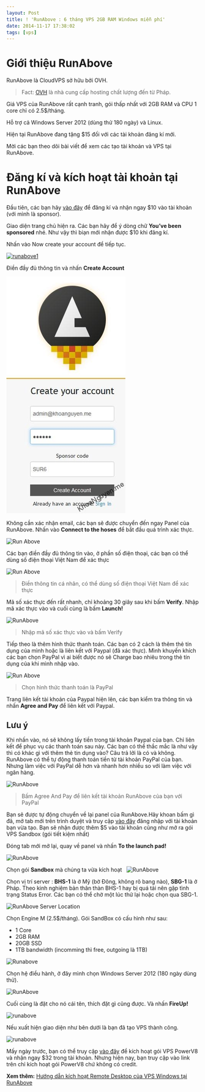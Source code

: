 ```yaml
---
layout: Post
title: ! 'RunAbove : 6 tháng VPS 2GB RAM Windows miễn phí'
date: 2014-11-17 17:38:02
tags: [vps]
---
```


# Giới thiệu RunAbove

RunAbove là CloudVPS sở hữu bởi OVH.

> Fact: [OVH](http://www.ovh.co.uk/) là nhà cung cấp hosting chất lượng đến từ Pháp.

Giá VPS của RunAbove rất cạnh tranh, gói thấp nhất với 2GB RAM và CPU 1 core chỉ có 2.5$/tháng.

Hỗ trợ cả Windows Server 2012 (dùng thử 180 ngày) và Linux.

Hiện tại RunAbove đang tặng $15 đối với các tài khoản đăng kí mới.

Mời các bạn theo dõi bài viết để xem các tạo tài khoản và VPS tại RunAbove.

# Đăng kí và kích hoạt tài khoản tại RunAbove

Đầu tiên, các bạn hãy [vào đây](https://www.runabove.com/index.xml "RunAbove HomePage") để đăng kí và nhận ngay $10 vào tài khoản (với mình là sponsor).

Giao diện trang chủ hiện ra. Các bạn hãy để ý dòng chữ **You’ve been sponsored** nhé.
Như vậy thì biạn mới nhận được $10 khi đăng kí.

Nhấn vào Now create your account để tiếp tục.

[![runabove1](http://res.cloudinary.com/khoanguyen/image/upload/v1420479949/runabove1_ziqewn.jpg)](http://res.cloudinary.com/khoanguyen/image/upload/v1420479949/runabove1_ziqewn.jpg)

Điền đầy đủ thông tin và nhấn **Create Account**

[![runabove1.2](/images/2015/01/runabove1_2_bxhsnt.jpg)](/images/2015/01/runabove1_2_bxhsnt.jpg)

Không cần xác nhận email, các bạn sẽ được chuyển đến ngay Panel của RunAbove.
Nhấn vào **Connect to the hoses** để bắt đầu quá trình xác thực.

![Run Above](http://res.cloudinary.com/khoanguyen/image/upload/v1420479941/runabove21_n8ma7p.jpg)

Các bạn điền đầy đủ thông tin vào, ở phần số điện thoại, các bạn có thể dùng số điện thoại Việt Nam để xác thực

![Run Above](http://res.cloudinary.com/khoanguyen/image/upload/v1420479933/runabove-fill-info_xx0zcu.jpg)

> Điền thông tin cá nhân, có thể dùng số điện thoại Việt Nam để xác thực

Mã số xác thực đến rất nhanh, chỉ khoảng 30 giây sau khi bấm **Verify**. Nhập mã xác thực vào và cuối cùng là bấm **Launch!**

![RunAbove](http://res.cloudinary.com/khoanguyen/image/upload/v1420479930/runabove-phone-confirm_b4bh7v.jpg)

> Nhập mã số xác thực vào và bấm Verify

Tiếp theo là thêm hình thức thanh toán.
Các bạn có 2 cách là thêm thẻ tín dụng của mình hoặc là liên kết với Paypal (đã xác thực).
Mình khuyến khích các bạn chọn PayPal vì ai biết được nó sẽ Charge bao nhiêu trong thẻ tín dụng của khi mình nhập vào.

![Run Above](http://res.cloudinary.com/khoanguyen/image/upload/v1420479938/runabove3_fzyhqa.jpg)

> Chọn hình thức thanh toán là PayPal

Trang liên kết tài khoản của Paypal hiện lên,
các bạn kiểm tra thông tin và nhấn **Agree and Pay** để liên kết với Paypal.

## Lưu ý

Khi nhấn vào, nó sẽ không lấy tiền trong tài khoản Paypal của bạn.
Chỉ liên kết để phục vụ các thanh toán sau này.
Các bạn có thể thắc mắc là như vậy thì có khác gì với thêm thẻ tin dụng vào?
Câu trả lởi là có và không.
RunAbove có thể tự động thanh toán tiền từ tài khoản PayPal của bạn.
Nhưng làm việc với PayPal dễ hơn và nhanh hơn nhiều so với làm việc với ngân hàng.

![RunAbove](http://res.cloudinary.com/khoanguyen/image/upload/v1420479936/runabove4_plrtlh.jpg)

> Bấm Agree And Pay để liên kết tài khoản RunAbove của bạn với PayPal

Bạn sẽ được tự động chuyển về lại panel của RunAbove.Hãy khoan bấm gì đã, mở tab mới trên trình duyệt và truy cập [vào đây](https://cloud.runabove.com/signup/?launch=sandbox) đăng nhập với tài khoản bạn vừa tạo. Bạn sẽ nhận được thêm $5 vào tài khoản cũng như mở ra gói VPS Sandbox (gói tiết kiệm nhất)

Đóng tab mới mở lại, quay về panel và nhấn **To the launch pad!**

![RunAbove](http://res.cloudinary.com/khoanguyen/image/upload/v1420479927/runabove5_ennbex.jpg)

Chọn gói **Sandbox** mà chúng ta vừa kích hoạt
 
![RunAbove](http://res.cloudinary.com/khoanguyen/image/upload/v1420480072/runabove6_t3pzpu.jpg)

Chọn vị trí server : **BHS-1** là ở Mỹ (bờ Đông, không rõ bang nào), **SBG-1** là ở Pháp. Theo kinh nghiệm bản thân thàn BHS-1 hay bị quá tải nên gặp tình trạng Status Error. Các bạn có thể chờ một lúc thử lại hoặc chọn qua SBG-1.

![RunAbove Server Location](http://res.cloudinary.com/khoanguyen/image/upload/v1420480068/runabove6_pat6b4.png)

Chọn Engine M (2.5$/tháng). Gói SandBox có cấu hình như sau:

- 1 Core
- 2GB RAM
- 20GB SSD
- 1TB bandwidth (incomming thì free, outgoing là 1TB)

![Runabove](http://res.cloudinary.com/khoanguyen/image/upload/v1420480065/runabove7_bmzwe7.jpg)

Chọn hệ điều hành, ở đây mình chọn Windows Server 2012 (180 ngày dùng thử).

![RunAbove](http://res.cloudinary.com/khoanguyen/image/upload/v1420480062/runabove8_hbojpx.jpg)

Cuối cùng là đặt cho nó cái tên, thích đặt gì cũng được. Và nhấn **FireUp!**

![runabove](http://res.cloudinary.com/khoanguyen/image/upload/v1420480060/runabove9_jkj2kk.jpg)

Nếu xuất hiện giao diện như bên dưới là bạn đã tạo VPS thành công.

![runabove](http://res.cloudinary.com/khoanguyen/image/upload/v1420480058/runabove10_eznr43.jpg)

Mấy ngày trước, bạn có thể truy cập [vào đây](https://cloud.runabove.com/login/?launch=power8) để kích hoạt gói VPS PowerV8 và nhận ngay $32 trong tài khoản. Nhưng hiện nay, bạn truy cập vào link trên chỉ kích hoạt gói PowerV8 chứ không có credit.

**Xem thêm:** [Hướng dẫn kích hoạt Remote Desktop của VPS Windows tại RunAbove](/video-runabove-kich-hoat-remote-desktop/ "[Video] RunAbove : Kích hoạt Remote Desktop")
